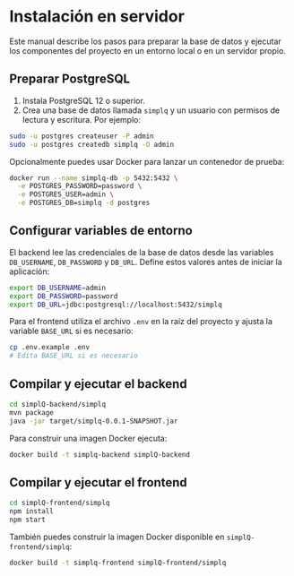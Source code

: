 # Instalación en servidor

Este manual describe los pasos para preparar la base de datos y ejecutar los componentes del proyecto en un entorno local o en un servidor propio.

## Preparar PostgreSQL

1. Instala PostgreSQL 12 o superior.
2. Crea una base de datos llamada `simplq` y un usuario con permisos de lectura y escritura. Por ejemplo:

```bash
sudo -u postgres createuser -P admin
sudo -u postgres createdb simplq -O admin
```

Opcionalmente puedes usar Docker para lanzar un contenedor de prueba:

```bash
docker run --name simplq-db -p 5432:5432 \
  -e POSTGRES_PASSWORD=password \
  -e POSTGRES_USER=admin \
  -e POSTGRES_DB=simplq -d postgres
```

## Configurar variables de entorno

El backend lee las credenciales de la base de datos desde las variables `DB_USERNAME`, `DB_PASSWORD` y `DB_URL`. Define estos valores antes de iniciar la aplicación:

```bash
export DB_USERNAME=admin
export DB_PASSWORD=password
export DB_URL=jdbc:postgresql://localhost:5432/simplq
```

Para el frontend utiliza el archivo `.env` en la raíz del proyecto y ajusta la variable `BASE_URL` si es necesario:

```bash
cp .env.example .env
# Edita BASE_URL si es necesario
```

## Compilar y ejecutar el backend

```bash
cd simplQ-backend/simplq
mvn package
java -jar target/simplq-0.0.1-SNAPSHOT.jar
```

Para construir una imagen Docker ejecuta:

```bash
docker build -t simplq-backend simplQ-backend
```

## Compilar y ejecutar el frontend

```bash
cd simplQ-frontend/simplq
npm install
npm start
```

También puedes construir la imagen Docker disponible en `simplQ-frontend/simplq`:

```bash
docker build -t simplq-frontend simplQ-frontend/simplq
```
